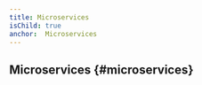 ```yaml
---
title: Microservices
isChild: true
anchor:  Microservices
---
```


##  Microservices {#microservices}